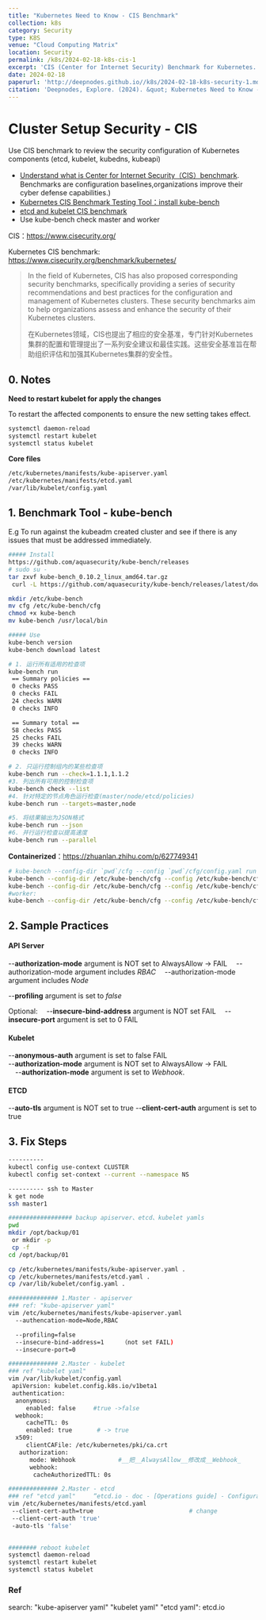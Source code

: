 ```yaml
---
title: "Kubernetes Need to Know - CIS Benchmark"
collection: k8s
category: Security
type: K8S
venue: "Cloud Computing Matrix"
location: Security
permalink: /k8s/2024-02-18-k8s-cis-1
excerpt: 'CIS (Center for Internet Security) Benchmark for Kubernetes.'
date: 2024-02-18
paperurl: 'http://deepnodes.github.io//k8s/2024-02-18-k8s-security-1.md'
citation: 'Deepnodes, Explore. (2024). &quot; Kubernetes Need to Know - CIS Benchmark.&quot; <i>Cloud Computing Matrix</i>. 1(3).'
---
```


# Cluster Setup Security - CIS

Use CIS benchmark to review the security configuration of Kubernetes components (etcd, kubelet, kubedns, kubeapi)  

- [Understand what is Center for Internet Security（CIS）benchmark](https://docs.microsoft.com/en-us/compliance/regulatory/offering-CIS-Benchmark#:~:text=CIS). Benchmarks are configuration baselines,organizations improve their cyber defense capabilities.)
- [Kubernetes CIS Benchmark Testing Tool：install kube-bench](https://github.com/aquasecurity/kube-bench#running-kube-bench)
- [etcd and kubelet CIS benchmark](https://cloud.google.com/kubernetes-engine/docs/concepts/cis-benchmarks#default-values)
- Use kube-bench check master and worker

CIS：<https://www.cisecurity.org/>

Kubernetes CIS benchmark: <https://www.cisecurity.org/benchmark/kubernetes/>

  > In the field of Kubernetes, CIS has also proposed corresponding security benchmarks, specifically providing a series of security recommendations and best practices for the configuration and management of Kubernetes clusters. These security benchmarks aim to help organizations assess and enhance the security of their Kubernetes clusters.
  >
  > 在Kubernetes领域，CIS也提出了相应的安全基准，专门针对Kubernetes集群的配置和管理提出了一系列安全建议和最佳实践。这些安全基准旨在帮助组织评估和加强其Kubernetes集群的安全性。

## 0. Notes

**Need to restart kubelet for apply the changes**

To restart the affected components to ensure the new setting takes effect.

```sh
systemctl daemon-reload
systemctl restart kubelet
systemctl status kubelet
```

**Core files**

```sh
/etc/kubernetes/manifests/kube-apiserver.yaml
/etc/kubernetes/manifests/etcd.yaml
/var/lib/kubelet/config.yaml
```

## 1. Benchmark Tool - kube-bench

E.g To run against the kubeadm created cluster and see if there is any issues that must be addressed immediately.

```sh
##### Install
https://github.com/aquasecurity/kube-bench/releases
# sudo su -
tar zxvf kube-bench_0.10.2_linux_amd64.tar.gz
 curl -L https://github.com/aquasecurity/kube-bench/releases/latest/download/kube-bench-$(uname -s)-$(uname -m) -o kube-bench

mkdir /etc/kube-bench
mv cfg /etc/kube-bench/cfg
chmod +x kube-bench
mv kube-bench /usr/local/bin

##### Use
kube-bench version
kube-bench download latest

# 1. 运行所有适用的检查项
kube-bench run
 == Summary policies ==
 0 checks PASS
 0 checks FAIL
 24 checks WARN
 0 checks INFO

 == Summary total ==
 58 checks PASS
 25 checks FAIL
 39 checks WARN
 0 checks INFO

# 2. 只运行控制组内的某些检查项
kube-bench run --check=1.1.1,1.1.2
#3. 列出所有可用的控制检查项
kube-bench check --list
#4. 针对特定的节点角色运行检查(master/node/etcd/policies)
kube-bench run --targets=master,node

#5. 将结果输出为JSON格式
kube-bench run --json
#6. 并行运行检查以提高速度
kube-bench run --parallel

```

**Containerized**：https://zhuanlan.zhihu.com/p/627749341

```sh
# kube-bench --config-dir `pwd`/cfg --config `pwd`/cfg/config.yaml run --targets=etcd
kube-bench --config-dir /etc/kube-bench/cfg --config /etc/kube-bench/cfg/config.yaml run --targets=master
kube-bench --config-dir /etc/kube-bench/cfg --config /etc/kube-bench/cfg/config.yaml run --targets=etcd
#worker:
kube-bench --config-dir /etc/kube-bench/cfg --config /etc/kube-bench/cfg/config.yaml run --targets=node

```

## 2. Sample Practices

#### API Server

--**authorization-mode** argument is NOT set to AlwaysAllow -> FAIL
&ensp;&ensp;--authorization-mode argument includes *RBAC*
&ensp;&ensp;--authorization-mode argument includes *Node*

--**profiling** argument is set to *false*

Optional:
&ensp;&ensp;--**insecure-bind-address** argument is NOT set FAIL
&ensp;&ensp;--**insecure-port** argument is set to 0 FAIL

#### Kubelet

--**anonymous-auth** argument is set to false FAIL  
--**authorization-mode** argument is NOT set to AlwaysAllow -> FAIL  
&ensp;&ensp;--**authorization-mode** argument is set to *Webhook*.

#### ETCD

--**auto-tls** argument is NOT set to true
--**client-cert-auth** argument is set to true

## 3. Fix Steps

```sh
---------- 
kubectl config use-context CLUSTER
kubectl config set-context --current --namespace NS

---------- ssh to Master
k get node
ssh master1

################## backup apiserver、etcd、kubelet yamls
pwd
mkdir /opt/backup/01
 or mkdir -p 
 cp -f
cd /opt/backup/01

cp /etc/kubernetes/manifests/kube-apiserver.yaml .
cp /etc/kubernetes/manifests/etcd.yaml .
cp /var/lib/kubelet/config.yaml .

############## 1.Master - apiserver 
### ref: "kube-apiserver yaml"
vim /etc/kubernetes/manifests/kube-apiserver.yaml
  --authencation-mode=Node,RBAC

  --profiling=false
  --insecure-bind-address=1     （not set FAIL)
  --insecure-port=0

############## 2.Master - kubelet
### ref "kubelet yaml"
vim /var/lib/kubelet/config.yaml
 apiVersion: kubelet.config.k8s.io/v1beta1
 authentication:
  anonymous:
     enabled: false     #true ->false
  webhook:
     cacheTTL: 0s
     enabled: true       # -> true
  x509:
     clientCAFile: /etc/kubernetes/pki/ca.crt
   authorization:
      mode: Webhook            #__把__AlwaysAllow__修改成__Webhook_
      webhook:
       cacheAuthorizedTTL: 0s

############## 2.Master - etcd
### ref "etcd yaml"     “etcd.io - doc - [Operations guide] - Configuration options ”
vim /etc/kubernetes/manifests/etcd.yaml
 --client-cert-auth=true                           # change
 --client-cert-auth 'true'
 -auto-tls 'false'
         

######## reboot kubelet
systemctl daemon-reload
systemctl restart kubelet
systemctl status kubelet
```

### Ref

search:
 "kube-apiserver yaml"
 "kubelet yaml"
 "etcd yaml": etcd.io
